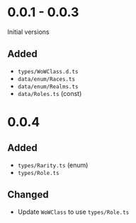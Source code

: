 # 0.0.1 - 0.0.3

Initial versions

## Added
- `types/WoWClass.d.ts`
- `data/enum/Races.ts`
- `data/enum/Realms.ts`
- `data/Roles.ts` (const)

# 0.0.4

## Added

- `types/Rarity.ts` (enum)
- `types/Role.ts`

## Changed

 - Update `WoWClass` to use `types/Role.ts`